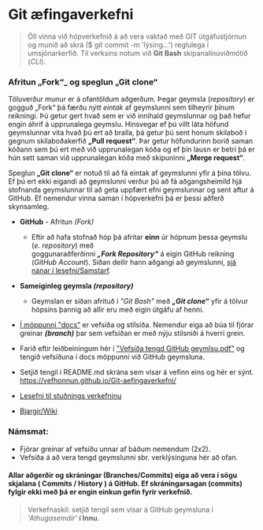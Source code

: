 
# Git æfingaverkefni 

> Öll vinna við hópverkefnið á að vera vaktað með GIT útgáfustjórnun og munið að skrá ($ git commit -m 'lýsing...') reglulega í umsjónarkerfið.
> Til verksins notum við **Git Bash** skipanalínuviðmótið (_CLI_).

### Afritun **„Fork“**_ og speglun **„Git clone“**
Töluverður munur er á ofantöldum aðgerðum. Þegar geymsla (_repository_) er gogguð „Fork“ þá færðu _nýtt eintak_ af geymslunni sem tilheyrir þínum reikningi. Þú getur gert hvað sem er við innihald geymslunnar og það hefur engin áhrif á upprunalega geymslu. Hinsvegar ef þú villt láta höfund geymslunnar vita hvað þú ert að bralla, þá getur þú sent honum skilaboð í gegnum skilaboðakerfið **„Pull request“**. Þar getur höfundurinn borið saman kóðann sem þú ert með við upprunalegan kóða og ef þín lausn er betri þá er hún sett saman við upprunalegan kóða með skipuninni **„Merge request“**.

Speglun **„Git clone“** er notuð til að fá eintak af geymslunni yfir á þína tölvu. Ef þú ert ekki eigandi að geymslunni verður þú að fá aðgangsheimild hjá stofnanda geymslunnar til að geta uppfært efni geymslunnar og sent aftur á GitHub. Ef nemendur vinna saman í hópverkefni þá er þessi aðferð skynsamleg. 

*	**GitHub** - Afritun _(Fork)_
	*	Eftir að hafa stofnað hóp þá afritar **einn** úr hópnum þessa geymslu (_e. repository_) með <br> goggunaraðferðinni _**„Fork Repository“**_  á eigin GitHub reikning (_GitHub Account_). Síðan deilir hann aðgangi að geymslunni, [sjá nánar í lesefni/Samstarf](Lesefni/Samstarf%20á%20GitHub.pdf).
*	**Sameiginleg geymsla _(repository)_** 
	* Geymslan er síðan afrituð í _"Git Bash"_ með _**„Git clone“**_ yfir á tölvur hópsins þannig að allir eru með eigin útgáfu af henni.

*	[Í möppunni "docs"](docs/) er vefsíða og stílsíða. Nemendur eiga að búa til fjórar greinar **_(branch)_** þar sem vefsíðan er með nýju stílsniði á hverri grein. 
*	Farið eftir leiðbeiningum hér í ["Vefsíða tengd GitHub geymlsu.pdf"](Lesefni/Vefsíða%20tengd%20GitHub%20geymslu.pdf) og tengið vefsíðuna í docs möppunni við GitHub geymsluna.
* 	Setjið tengil í README.md skrána sem vísar á vefinn eins og hér er sýnt.
	https://vefhonnun.github.io/Git-aefingaverkefni/
*	[Lesefni til stuðnings verkefninu](Lesefni/)
*	[Bjargir/Wiki](https://github.com/vefhonnun/Git-aefingaverkefni/wiki)

### Námsmat:
*	Fjórar greinar af vefsíðu unnar af báðum nemendum (2x2). 
*	Vefsíða á að vera tengd geymslunni sbr. verklýsinguna hér að ofan.

#### Allar aðgerðir og skráningar (Branches/Commits) eiga að vera í sögu skjalana ( Commits / History ) á GitHub. Ef skráningarsagan (commits) fylgir ekki með þá er engin einkun gefin fyrir verkefnið.  

> Verkefnaskil: setjið tengil sem vísar á GitHub geymsluna í _'Athugasemdir'_ **í Innu**. 
